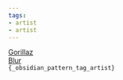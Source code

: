 ```yaml
---
tags:
- artist
- artist
---
```

   
[Gorillaz](../Groups/Gorillaz.md)   
[Blur](../Groups/Blur.md)   
`{_obsidian_pattern_tag_artist}`